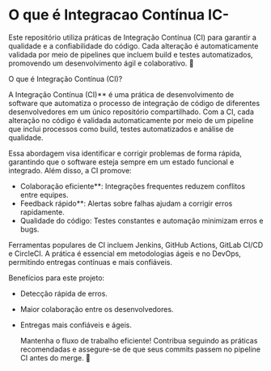 # O que é Integracao Contínua IC-
Este repositório utiliza práticas de Integração Contínua (CI) para garantir a qualidade e a confiabilidade do código. Cada alteração é automaticamente validada por meio de pipelines que incluem build e testes automatizados, promovendo um desenvolvimento ágil e colaborativo. 🚀

O que é Integração Contínua (CI)? 

A Integração Contínua (CI)** é uma prática de desenvolvimento de software que automatiza o processo de integração de código de diferentes desenvolvedores em um único repositório compartilhado. Com a CI, cada alteração no código é validada automaticamente por meio de um pipeline que inclui processos como build, testes automatizados e análise de qualidade.  

Essa abordagem visa identificar e corrigir problemas de forma rápida, garantindo que o software esteja sempre em um estado funcional e integrado. Além disso, a CI promove:  
- Colaboração eficiente**: Integrações frequentes reduzem conflitos entre equipes.  
- Feedback rápido**: Alertas sobre falhas ajudam a corrigir erros rapidamente.  
- Qualidade do código: Testes constantes e automação minimizam erros e bugs.  

Ferramentas populares de CI incluem Jenkins, GitHub Actions, GitLab CI/CD e CircleCI. A prática é essencial em metodologias ágeis e no DevOps, permitindo entregas contínuas e mais confiáveis.

Benefícios para este projeto:  
- Detecção rápida de erros.  
- Maior colaboração entre os desenvolvedores.  
- Entregas mais confiáveis e ágeis.

  Mantenha o fluxo de trabalho eficiente!
Contribua seguindo as práticas recomendadas e assegure-se de que seus commits passem no pipeline CI antes do merge. 🚀

